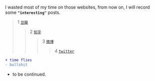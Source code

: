 I wasted most of my time on those websites, from now on, I will record some **`"interesting"`** posts.


> 1  [`豆瓣`](http://www.douban.com "have a try")
>> 2	[`知乎`](zhihu.com)
>>> 3	[`微博`](http://www.weibo.com)
>>>> 4	[`twitter`](http://www.twitter.com)

```diff
+ time flies
- bullshit

```

- to be continued.
